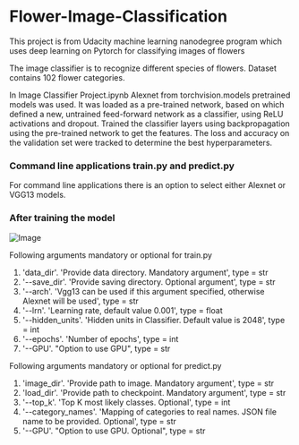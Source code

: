 # Flower-Image-Classification
This project is from Udacity machine learning nanodegree program which uses deep learning on Pytorch for classifying images of flowers

The image classifier is to recognize different species of flowers. Dataset contains 102 flower categories.

In Image Classifier Project.ipynb Alexnet from torchvision.models pretrained models was used. It was loaded as a pre-trained network, based on which defined a new, untrained feed-forward network as a classifier, using ReLU activations and dropout. Trained the classifier layers using backpropagation using the pre-trained network to get the features. The loss and accuracy on the validation set were tracked to determine the best hyperparameters.

### Command line applications train.py and predict.py
For command line applications there is an option to select either Alexnet or VGG13 models.

### After training the model
![Image](https://user-images.githubusercontent.com/20025875/63187867-8a955c00-c07d-11e9-982d-1c69dc5f29df.png)

Following arguments mandatory or optional for train.py

1. 'data_dir'. 'Provide data directory. Mandatory argument', type = str
2. '--save_dir'. 'Provide saving directory. Optional argument', type = str
3. '--arch'. 'Vgg13 can be used if this argument specified, otherwise Alexnet will be used', type = str
4. '--lrn'. 'Learning rate, default value 0.001', type = float
5. '--hidden_units'. 'Hidden units in Classifier. Default value is 2048', type = int
6. '--epochs'. 'Number of epochs', type = int
7. '--GPU'. "Option to use GPU", type = str


Following arguments mandatory or optional for predict.py

1. 'image_dir'. 'Provide path to image. Mandatory argument', type = str
2. 'load_dir'. 'Provide path to checkpoint. Mandatory argument', type = str
3. '--top_k'. 'Top K most likely classes. Optional', type = int
4. '--category_names'. 'Mapping of categories to real names. JSON file name to be provided. Optional', type = str
5. '--GPU'. "Option to use GPU. Optional", type = str
